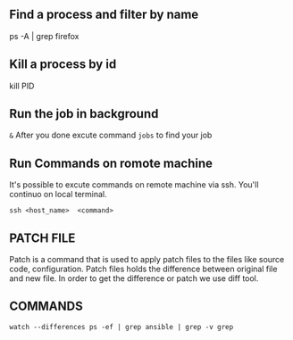 ## Find a process and filter by name 
ps -A | grep firefox
## Kill a process by id 
kill PID
## Run the job in background
<command> `&`
After you done  excute command `jobs` to find your job

## Run Commands on romote machine
It's possible to excute commands on remote machine via ssh. You'll continuo on local terminal.

`ssh <host_name>  <command>`

## PATCH FILE 
Patch is a command that is used to apply patch files to the files like source code, configuration. Patch files holds the difference between original file and new file. In order to get the difference or patch we use diff tool.


## COMMANDS
`watch --differences ps -ef | grep ansible | grep -v grep`

